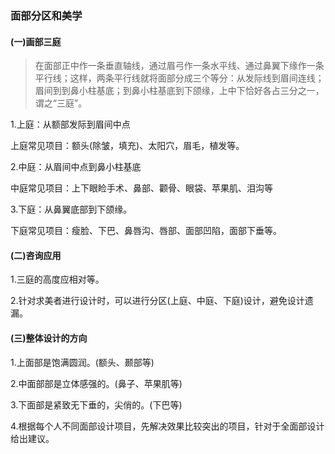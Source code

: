 ### 面部分区和美学

#### \(一\)画部三庭  



> 在面部正中作一条垂直轴线，通过眉弓作一条水平线、通过鼻翼下缘作一条平行线；这样，两条平行线就将面部分成三个等分：从发际线到眉间连线；眉间到到鼻小柱基底；到鼻小柱基底到下颌缘，上中下恰好各占三分之一，谓之“三庭”。



1.上庭：从额部发际到眉间中点

上庭常见项目：额头\(除皱，填充\)、太阳穴，眉毛，植发等。

2.中庭：从眉间中点到鼻小柱基底

中庭常见项目：上下眼睑手术、鼻部、颧骨、眼袋、苹果肌、泪沟等

3.下庭：从鼻翼底部到下颌缘。

下庭常见项目：瘦脸、下巴、鼻唇沟、唇部、面部凹陷，面部下垂等。

#### \(二\)咨询应用

1.三庭的高度应相对等。

2.针对求美者进行设计时，可以进行分区\(上庭、中庭、下庭\)设计，避免设计遗漏。

#### \(三\)整体设计的方向

1.上面部是饱满圆润。\(额头、颞部等\)

2.中面部部是立体感强的。\(鼻子、苹果肌等\)

3.下面部是紧致无下垂的，尖俏的。\(下巴等\)

4.根据每个人不同面部设计项目，先解决效果比较突出的项目，针对于全面部设计给出建议。





